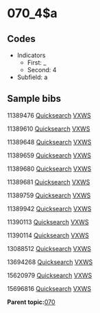 # 070\_4$a

## Codes

-   Indicators
    -   First: \_
    -   Second: 4
-   Subfield: a

## Sample bibs

11389476 [Quicksearch](https://search.library.yale.edu/catalog/11389476) [VXWS](http://prodorbis.library.yale.edu:7014/vxws/GetHoldingsService?bibId=11389476)

11389610 [Quicksearch](https://search.library.yale.edu/catalog/11389610) [VXWS](http://prodorbis.library.yale.edu:7014/vxws/GetHoldingsService?bibId=11389610)

11389648 [Quicksearch](https://search.library.yale.edu/catalog/11389648) [VXWS](http://prodorbis.library.yale.edu:7014/vxws/GetHoldingsService?bibId=11389648)

11389659 [Quicksearch](https://search.library.yale.edu/catalog/11389659) [VXWS](http://prodorbis.library.yale.edu:7014/vxws/GetHoldingsService?bibId=11389659)

11389680 [Quicksearch](https://search.library.yale.edu/catalog/11389680) [VXWS](http://prodorbis.library.yale.edu:7014/vxws/GetHoldingsService?bibId=11389680)

11389681 [Quicksearch](https://search.library.yale.edu/catalog/11389681) [VXWS](http://prodorbis.library.yale.edu:7014/vxws/GetHoldingsService?bibId=11389681)

11389759 [Quicksearch](https://search.library.yale.edu/catalog/11389759) [VXWS](http://prodorbis.library.yale.edu:7014/vxws/GetHoldingsService?bibId=11389759)

11389942 [Quicksearch](https://search.library.yale.edu/catalog/11389942) [VXWS](http://prodorbis.library.yale.edu:7014/vxws/GetHoldingsService?bibId=11389942)

11390113 [Quicksearch](https://search.library.yale.edu/catalog/11390113) [VXWS](http://prodorbis.library.yale.edu:7014/vxws/GetHoldingsService?bibId=11390113)

11390114 [Quicksearch](https://search.library.yale.edu/catalog/11390114) [VXWS](http://prodorbis.library.yale.edu:7014/vxws/GetHoldingsService?bibId=11390114)

13088512 [Quicksearch](https://search.library.yale.edu/catalog/13088512) [VXWS](http://prodorbis.library.yale.edu:7014/vxws/GetHoldingsService?bibId=13088512)

13694268 [Quicksearch](https://search.library.yale.edu/catalog/13694268) [VXWS](http://prodorbis.library.yale.edu:7014/vxws/GetHoldingsService?bibId=13694268)

15620979 [Quicksearch](https://search.library.yale.edu/catalog/15620979) [VXWS](http://prodorbis.library.yale.edu:7014/vxws/GetHoldingsService?bibId=15620979)

15696816 [Quicksearch](https://search.library.yale.edu/catalog/15696816) [VXWS](http://prodorbis.library.yale.edu:7014/vxws/GetHoldingsService?bibId=15696816)

**Parent topic:**[070](../../tags/070/070.md)

